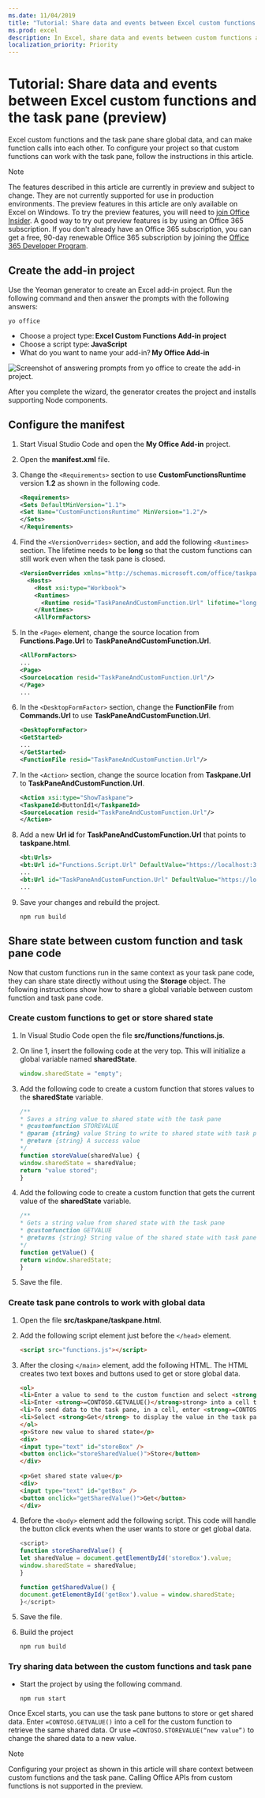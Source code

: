 ```yaml
---
ms.date: 11/04/2019
title: "Tutorial: Share data and events between Excel custom functions and the task pane (preview)"
ms.prod: excel
description: In Excel, share data and events between custom functions and the task pane.
localization_priority: Priority
---
```


# Tutorial: Share data and events between Excel custom functions and the task pane (preview)

Excel custom functions and the task pane share global data, and can make function calls into each other. To configure your project so that custom functions can work with the task pane, follow the instructions in this article.

> [!NOTE]
> The features described in this article are currently in preview and subject to change. They are not currently supported for use in production environments. The preview features in this article are only available on Excel on Windows. To try the preview features, you will need to [join Office Insider](https://insider.office.com/join).  A good way to try out preview features is by using an Office 365 subscription. If you don't already have an Office 365 subscription, you can get a free, 90-day renewable Office 365 subscription by joining the [Office 365 Developer Program](https://developer.microsoft.com/office/dev-program).

## Create the add-in project

Use the Yeoman generator to create an Excel add-in project. Run the following command and then answer the prompts with the following answers:

```command&nbsp;line
yo office
```

- Choose a project type: **Excel Custom Functions Add-in project**
- Choose a script type: **JavaScript**
- What do you want to name your add-in? **My Office Add-in**

![Screenshot of answering prompts from yo office to create the add-in project.](../images/yo-office-excel-project.png)

After you complete the wizard, the generator creates the project and installs supporting Node components.

## Configure the manifest

1. Start Visual Studio Code and open the **My Office Add-in** project.
2. Open the **manifest.xml** file.
3. Change the `<Requirements>` section to use **CustomFunctionsRuntime** version **1.2** as shown in the following code.
    
    ```xml
    <Requirements>
    <Sets DefaultMinVersion="1.1">
    <Set Name="CustomFunctionsRuntime" MinVersion="1.2"/>
    </Sets>
    </Requirements>
    ```
    
4. Find the `<VersionOverrides>` section, and add the following `<Runtimes>` section. The lifetime needs to be **long** so that the custom functions can still work even when the task pane is closed.
    
    ```xml
    <VersionOverrides xmlns="http://schemas.microsoft.com/office/taskpaneappversionoverrides" xsi:type="VersionOverridesV1_0">
      <Hosts>
        <Host xsi:type="Workbook">
        <Runtimes>
          <Runtime resid="TaskPaneAndCustomFunction.Url" lifetime="long" />
        </Runtimes>
        <AllFormFactors>
    ```
    
5. In the `<Page>` element, change the source location from **Functions.Page.Url** to **TaskPaneAndCustomFunction.Url**.

    ```xml
    <AllFormFactors>
    ...
    <Page>
    <SourceLocation resid="TaskPaneAndCustomFunction.Url"/>
    </Page>
    ...
    ```

6. In the `<DesktopFormFactor>` section, change the **FunctionFile** from **Commands.Url** to use **TaskPaneAndCustomFunction.Url**.
    
    ```xml
    <DesktopFormFactor>
    <GetStarted>
    ...
    </GetStarted>
    <FunctionFile resid="TaskPaneAndCustomFunction.Url"/>
    ```
    
7. In the `<Action>` section, change the source location from **Taskpane.Url** to **TaskPaneAndCustomFunction.Url**.
    
    ```xml
    <Action xsi:type="ShowTaskpane">
    <TaskpaneId>ButtonId1</TaskpaneId>
    <SourceLocation resid="TaskPaneAndCustomFunction.Url"/>
    </Action>
    ```
    
8. Add a new **Url id** for **TaskPaneAndCustomFunction.Url** that points to **taskpane.html**.
     
    ```xml
    <bt:Urls>
    <bt:Url id="Functions.Script.Url" DefaultValue="https://localhost:3000/dist/functions.js"/>
    ...
    <bt:Url id="TaskPaneAndCustomFunction.Url" DefaultValue="https://localhost:3000/taskpane.html"/>
    ...
    ```
    
9. Save your changes and rebuild the project.
    
    ```command&nbsp;line
    npm run build
    ```

## Share state between custom function and task pane code 

Now that custom functions run in the same context as your task pane code, they can share state directly without using the **Storage** object. The following instructions show how to share a global variable between custom function and task pane code.

### Create custom functions to get or store shared state

1. In Visual Studio Code open the file **src/functions/functions.js**.
2. On line 1, insert the following code at the very top. This will initialize a global variable named **sharedState**.
    
    ```js
    window.sharedState = "empty";
    ```
    
3. Add the following code to create a custom function that stores values to the **sharedState** variable.
    
    ```js
    /**
    * Saves a string value to shared state with the task pane
    * @customfunction STOREVALUE
    * @param {string} value String to write to shared state with task pane.
    * @return {string} A success value
    */
    function storeValue(sharedValue) {
    window.sharedState = sharedValue;
    return "value stored";
    }
    ```
    
4. Add the following code to create a custom function that gets the current value of the **sharedState** variable.

    ```js
    /**
    * Gets a string value from shared state with the task pane
    * @customfunction GETVALUE
    * @returns {string} String value of the shared state with task pane.
    */
    function getValue() {
    return window.sharedState;
    }
    ```
    
5. Save the file.

### Create task pane controls to work with global data 

1. Open the file **src/taskpane/taskpane.html**.
2. Add the following script element just before the `</head>` element.

    ```html
    <script src="functions.js"></script>
    ```

3. After the closing `</main>` element, add the following HTML. The HTML creates two text boxes and buttons used to get or store global data.

    ```html
    <ol>
    <li>Enter a value to send to the custom function and select <strong>Store</strong>.</li>
    <li>Enter <strong>=CONTOSO.GETVALUE()</strong>strong> into a cell to retrieve it.</li>
    <li>To send data to the task pane, in a cell, enter <strong>=CONTOSO.STOREVALUE("new value")</strong></li>
    <li>Select <strong>Get</strong> to display the value in the task pane.</li>
    </ol>
    <p>Store new value to shared state</p>
    <div>
    <input type="text" id="storeBox" />
    <button onclick="storeSharedValue()">Store</button>
    </div>
     
    <p>Get shared state value</p>
    <div>
    <input type="text" id="getBox" />
    <button onclick="getSharedValue()">Get</button>
    </div>
    ```
    
4. Before the `<body>` element add the following script. This code will handle the button click events when the user wants to store or get global data.
    
    ```js
    <script>
    function storeSharedValue() {
    let sharedValue = document.getElementById('storeBox').value;
    window.sharedState = sharedValue;
    }
    
    function getSharedValue() {
    document.getElementById('getBox').value = window.sharedState;
    }</script>
    ```
    
5. Save the file.
6. Build the project
    
    ```command&nbsp;line
    npm run build 
    ```

### Try sharing data between the custom functions and task pane

- Start the project by using the following command.

    ```command&nbsp;line
    npm run start
    ```

Once Excel starts, you can use the task pane buttons to store or get shared data. Enter `=CONTOSO.GETVALUE()` into a cell for the custom function to retrieve the same shared data. Or use `=CONTOSO.STOREVALUE(“new value”)` to change the shared data to a new value.

> [!NOTE]
> Configuring your project as shown in this article will share context between custom functions and the task pane. Calling Office APIs from custom functions is not supported in the preview.

